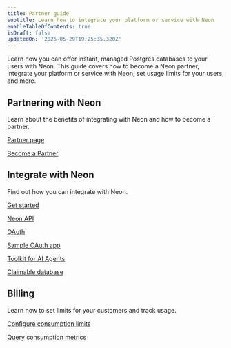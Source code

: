 ```yaml
---
title: Partner guide
subtitle: Learn how to integrate your platform or service with Neon
enableTableOfContents: true
isDraft: false
updatedOn: '2025-05-29T19:25:35.320Z'
---
```


Learn how you can offer instant, managed Postgres databases to your users with Neon. This guide covers how to become a Neon partner, integrate your platform or service with Neon, set usage limits for your users, and more.

<CTA title="Explore our partner success stories" description="Discover how partners like <a href='/blog/neon-postgres-on-vercel'>Vercel</a>, <a href='https://www.linkedin.com/posts/nikitashamgunov_heres-the-story-on-how-we-accidentally-created-activity-7242909460304699393-6mr2/'>Replit</a>, <a href='/blog/how-retool-uses-retool-and-the-neon-api-to-manage-300k-postgres-databases'>Retool</a>, and <a href='https://www.koyeb.com/blog/serverless-postgres-public-preview'>Koyeb</a> have integrated Neon into their platforms." isIntro></CTA>

## Partnering with Neon

Learn about the benefits of integrating with Neon and how to become a partner.

<DetailIconCards>

<a href="https://neon.tech/partners" description="Read about the benefits of partnering with Neon" icon="handshake">Partner page</a>

<a href="https://neon.tech/partners#partners-apply" description="Request a meeting with our partnership team" icon="todo">Become a Partner</a>

</DetailIconCards>

## Integrate with Neon

Find out how you can integrate with Neon.

<DetailIconCards>

<a href="/docs/guides/partner-get-started" description="Learn the essentials for integrating with Neon" icon="import">Get started</a>

<a href="/docs/reference/api-reference" description="Integrate using the Neon API" icon="transactions">Neon API</a>

<a href="/docs/guides/oauth-integration" description="Integrate with Neon using OAuth" icon="check">OAuth</a>

<a href="https://github.com/neondatabase/neon-branches-visualizer" description="Check out a sample OAuth application" icon="lock-landscape">Sample OAuth app</a>

<a href="https://github.com/neondatabase/toolkit" description="Spin up a Postgres database in seconds" icon="openai">Toolkit for AI Agents</a>

<a href="/docs/workflows/claimable-database-integration" description="Manage Neon projects for users with the database claim API" icon="transactions">Claimable database</a>

</DetailIconCards>

## Billing

Learn how to set limits for your customers and track usage.

<DetailIconCards>

<a href="/docs/guides/partner-consumption-limits" description="Use the Neon API to set consumption limits for your customers" icon="cheque">Configure consumption limits</a>

<a href="/docs/guides/partner-consumption-metrics" description="Track usage with Neon's consumption metrics APIs" icon="queries">Query consumption metrics</a>

</DetailIconCards>
